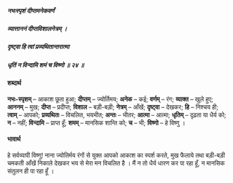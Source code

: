 ##### नभःस्पृशं दीप्तमनेकवर्णं
##### व्यात्ताननं दीप्तविशालनेत्रम् ।
##### दृष्ट्वा हि त्वां प्रव्यथितान्तरात्मा
##### धृतिं न विन्दामि शमं च विष्णो ॥ २४ ॥

#### शब्दार्थ

**नभः-स्पृशम्** – आकाश छूता हुआ; **दीप्तम्** – ज्योर्तिमय; **अनेक** – कई; **वर्णम्** – रंग; **व्याक्त** – खुले हुए; **आननम्** – मुख; **दीप्त** – प्रदीप्त; **विशाल** – बड़ी-बड़ी; **नेत्रम्** – आँखें; **दृष्ट्वा** – देखकर; **हि** – निश्चय ही; **त्वाम्** – आपको; **प्रव्यथितः** – विचलित, भयभीत; **अन्तः** – भीतर; **आत्मा** – आत्मा; **धृतिम्** – दृढ़ता या धैर्य को; **न** – नहीं; **विन्दामि** – प्राप्त हूँ; **शमम्** – मानसिक शान्ति को; **च** – भी; **विष्णो** – हे विष्णु ।

#### भावार्थ

हे सर्वव्यापी विष्णु! नाना ज्योतिर्मय रंगों से युक्त आपको आकाश का स्पर्श करते, मुख फैलाये तथा बड़ी-बड़ी चमकती आँखें निकाले देखकर भय से मेरा मन विचलित है । मैं न तो धैर्य धारण कर पा रहा हूँ, न मानसिक संतुलन ही पा रहा हूँ ।